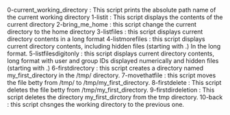 0-current_working_directory : This script prints the absolute path name of the current working directory
1-listit : This script displays the contents of the current directory
2-bring_me_home : this script change the current directory to the home directory
3-listfiles : this script displays current directory contents in a long format
4-listmorefiles : this script displays current directory contents, including hidden files (starting with .) In the long format.
5-listfilesdigitonly : this script displays current directory contents, long format with user and group IDs displayed numerically and  hidden files (starting with .)
6-firstdirectory : this script creates a directory named my_first_directory in the /tmp/ directory.
7-movethatfile : this script moves the file betty from /tmp/ to /tmp/my_first_directory.
8-firstdelete : This script deletes the file betty from /tmp/my_first_directory.
9-firstdirdeletion : This script deletes the directory my_first_dirctory from the tmp directory.
10-back : this script chsnges the working directory to the previous one.
